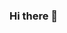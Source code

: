 ### Hi there 👋

<!--
**SamuelBarahona2301/samuelBarahona2301** is a ✨ _special_ ✨ repository because its `README.md` (this file) appears on your GitHub profile.
![logo]()
Here are some ideas to get you started:

- 🔭 I’m currently working on ...
- 🌱 I’m currently learning ...
- 👯 I’m looking to collaborate on ...
- 🤔 I’m looking for help with ...
- 💬 Ask me about ...
- 📫 How to reach me: ...
- 😄 Pronouns: ...
- ⚡ Fun fact: ...
-->
